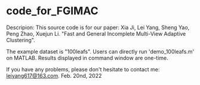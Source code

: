 # code_for_FGIMAC
Descripion: 
This source code is for our paper: Xia Ji, Lei Yang, Sheng Yao, Peng Zhao, Xuejun Li. "Fast and General Incomplete Multi-View Adaptive Clustering". 

The example dataset is "100leafs".
Users can directly run 'demo_100leafs.m' on MATLAB.
Results displayed in command window are one-time. 

If you have any problems, please don't hesitate to contact me: leiyang617@163.com.
Feb. 20nd, 2022
